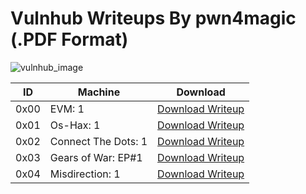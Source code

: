 # Vulnhub Writeups By pwn4magic (.PDF Format)

![vulnhub_image](https://miro.medium.com/max/790/1*3cWQAzxwQovMO3E6bR3xQA.png)

ID | Machine | Download
---- | ---- | ----
0x00 | EVM: 1 | [Download Writeup](#)
0x01 | Os-Hax: 1 | [Download Writeup](#)
0x02 | Connect The Dots: 1 | [Download Writeup](#)
0x03 | Gears of War: EP#1 | [Download Writeup](#)
0x04 | Misdirection: 1 | [Download Writeup](#)
